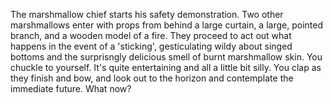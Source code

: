 The marshmallow chief starts his safety demonstration. 
Two other marshmallows enter with props from behind a large curtain, 
a large, pointed branch, and a wooden model of a fire. 
They proceed to act out what happens in the event of a 'sticking', 
gesticulating wildy about singed bottoms and the surprisngly delicious smell of burnt marshmallow skin. 
You chuckle to yourself. It's quite entertaining and all a little bit silly. 
You clap as they finish and bow, and look out to the horizon and contemplate the immediate future.
What now?